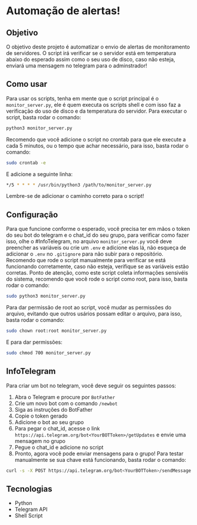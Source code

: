 # Automação de alertas!
## Objetivo
O objetivo deste projeto é automatizar o envio de alertas de monitoramento de servidores. O script irá verificar se o servidor está em temperatura abaixo do esperado assim como o seu uso de disco, caso não esteja, enviará uma mensagem no telegram para o adminstrador!

## Como usar
Para usar os scripts, tenha em mente que o script principal é o `monitor_server.py`, ele é quem executa os scripts shell e com isso faz a verificação do uso de disco e da temperatura do servidor. Para executar o script, basta rodar o comando:
```bash
python3 monitor_server.py
```
Recomendo que você adicione o script no crontab para que ele execute a cada 5 minutos, ou o tempo que achar necessário, para isso, basta rodar o comando:
```bash
sudo crontab -e
```
E adicione a seguinte linha:
```bash
*/5 * * * * /usr/bin/python3 /path/to/monitor_server.py
```
Lembre-se de adicionar o caminho correto para o script!

## Configuração
Para que funcione conforme o esperado, você precisa ter em mãos o token do seu bot do telegram e o chat_id do seu grupo, para verificar como fazer isso, olhe o #InfoTelegram, no arquivo `monitor_server.py` você deve preencher as variáveis ou crie um `.env` e adicione elas lá, não esqueça de adicionar o `.env` no `.gitignore` para não subir para o repositório. 
Recomendo que rode o script manualmente para verificar se está funcionando corretamente, caso não esteja, verifique se as variáveis estão corretas.
Ponto de atenção, como este script coleta informações sensivéis do sistema, recomendo que você rode o script como root, para isso, basta rodar o comando:
```bash
sudo python3 monitor_server.py
```
Para dar permissão de root ao script, você mudar as permissões do arquivo, evitando que outros usários possam editar o arquivo, para isso, basta rodar o comando:
```bash
sudo chown root:root monitor_server.py
```
E para dar permissões:
```bash
sudo chmod 700 monitor_server.py
```

## InfoTelegram
Para criar um bot no telegram, você deve seguir os seguintes passos:
1. Abra o Telegram e procure por `BotFather`
2. Crie um novo bot com o comando `/newbot`
3. Siga as instruções do BotFather
4. Copie o token gerado
5. Adicione o bot ao seu grupo
6. Para pegar o chat_id, acesse o link `https://api.telegram.org/bot<YourBOTToken>/getUpdates` e envie uma mensagem no grupo
7. Pegue o chat_id e adicione no script
8. Pronto, agora você pode enviar mensagens para o grupo! Para testar manualmente se sua chave está funcionando, basta rodar o comando:
```bash
curl -s -X POST https://api.telegram.org/bot<YourBOTToken>/sendMessage -d chat_id=<YourChatID> -d text="Hello, World!"
```

## Tecnologias
- Python
- Telegram API
- Shell Script

